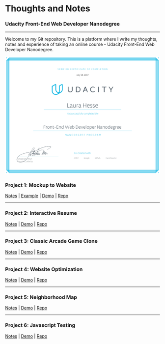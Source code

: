 # Thoughts and Notes
### Udacity Front-End Web Developer Nanodegree
---
Welcome to my Git repository. This is a platform where I write my thoughts, notes and experience of taking an online course - Udacity Front-End Web Developer Nanodegree.

![alt text](https://raw.githubusercontent.com/LauraHesse/home/master/LUHE_nanodegree.jpg)

### Project 1: Mockup to Website

[Notes](https://laurahesse.github.io/p1-notes/) |
[Example](https://github.com/LauraHesse/p1-website/blob/master/design-mockup-portfolio.pdf) |
[Demo](https://laurahesse.github.io/p1-website/) |
[Repo](https://github.com/LauraHesse/p1-website)

---
### Project 2: Interactive Resume

[Notes](https://laurahesse.github.io/p2-notes/) |
[Demo](https://laurahesse.github.io/portfolio/) |
[Repo](https://github.com/LauraHesse/portfolio)

---
### Project 3: Classic Arcade Game Clone

[Notes](https://laurahesse.github.io/p3-notes/) |
[Demo](https://laurahesse.github.io/arcade-game) |
[Repo](https://github.com/LauraHesse/arcade-game)

---
### Project 4: Website Optimization

[Notes](https://laurahesse.github.io/p4-notes/) |
[Demo](https://laurahesse.github.io/website-optimization) |
[Repo](https://github.com/LauraHesse/website-optimization)

---
### Project 5: Neighborhood Map

[Notes](https://laurahesse.github.io/p5-notes/) |
[Demo](https://laurahesse.github.io/p5-website) | 
[Repo](https://github.com/LauraHesse/p5-website)

---
### Project 6: Javascript Testing

[Notes](https://laurahesse.github.io/p6-notes/) | 
[Demo](https://laurahesse.github.io/p6-website) | 
[Repo](https://github.com/p6-website)
